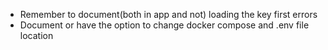 * Remember to document(both in app and not) loading the key first errors
* Document or have the option to change docker compose and .env file location
